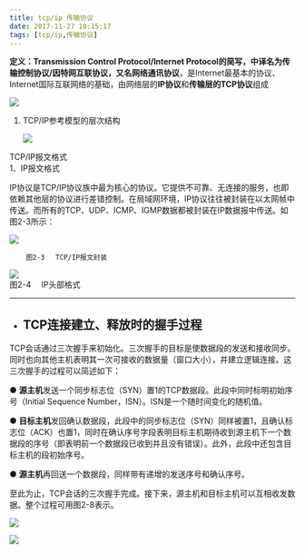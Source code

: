 ```yaml
---
title: tcp/ip 传输协议
date: 2017-11-27 10:15:17
tags: [tcp/ip,传输协议]
---
```


**定义：**Transmission Control Protocol/Internet Protocol的简写，中译名为传输控制协议/因特网互联协议，又名**网络通讯协议**，是Internet最基本的协议、Internet国际互联网络的基础，由网络层的**IP协议**和**传输层的TCP协议**组成
<!-- more -->

![](/images/http/tcp-ip.jpg)

1. TCP/IP参考模型的层次结构

   ![](/images/http/tcp-ip2.jpg)

TCP/IP报文格式  
1、IP报文格式

IP协议是TCP/IP协议族中最为核心的协议。它提供不可靠、无连接的服务，也即依赖其他层的协议进行差错控制。在局域网环境，IP协议往往被封装在以太网帧中传送。而所有的TCP、UDP、ICMP、IGMP数据都被封装在IP数据报中传送。如图2-3所示：

![](/images/http/tcp-head1.jpg)

```
    图2-3　 TCP/IP报文封装
```

![](/images/http/tcp-head.jpg)  
                                             图2-4　 IP头部格式

---

* ## TCP连接建立、释放时的握手过程

TCP会话通过三次握手来初始化。三次握手的目标是使数据段的发送和接收同步。同时也向其他主机表明其一次可接收的数据量（窗口大小），并建立逻辑连接。这三次握手的过程可以简述如下：

● **源主机**发送一个同步标志位（SYN）置1的TCP数据段。此段中同时标明初始序号（Initial Sequence Number，ISN）。ISN是一个随时间变化的随机值。

● **目标主机**发回确认数据段，此段中的同步标志位（SYN）同样被置1，且确认标志位（ACK）也置1，同时在确认序号字段表明目标主机期待收到源主机下一个数据段的序号（即表明前一个数据段已收到并且没有错误）。此外，此段中还包含目标主机的段初始序号。

● **源主机**再回送一个数据段，同样带有递增的发送序号和确认序号。

至此为止，TCP会话的三次握手完成。接下来，源主机和目标主机可以互相收发数据。整个过程可用图2-8表示。

![](/images/http/tcp3.jpg)

![](/images/http/tcp4.jpg)

